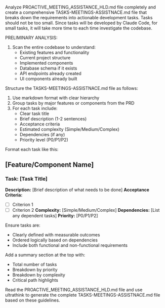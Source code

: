 Analyze PROACTIVE_MEETING_ASSISTANCE_HLD.md file completely and create a comprehensive TASKS-MEETINGS-ASSISTNACE.md file that breaks down the requirements into actionable development tasks.
Tasks should not be too small. Since tasks will be developed by Claude Code, for small tasks, it will take more time to each time investigate the codebase.

PRELIMINARY ANALYSIS:
1. Scan the entire codebase to understand:
   - Existing features and functionality
   - Current project structure
   - Implemented components
   - Database schema if it exists
   - API endpoints already created
   - UI components already built

Structure the TASKS-MEETINGS-ASSISTNACE.md file as follows:

1. Use markdown format with clear hierarchy
2. Group tasks by major features or components from the PRD
3. For each task include:
   - Clear task title
   - Brief description (1-2 sentences)
   - Acceptance criteria
   - Estimated complexity (Simple/Medium/Complex)
   - Dependencies (if any)
   - Priority level (P0/P1/P2)

Format each task like this:

## [Feature/Component Name]

### Task: [Task Title]
**Description:** [Brief description of what needs to be done]
**Acceptance Criteria:**
- [ ] Criterion 1
- [ ] Criterion 2
**Complexity:** [Simple/Medium/Complex]
**Dependencies:** [List any dependent tasks]
**Priority:** [P0/P1/P2]

Ensure tasks are:
- Clearly defined with measurable outcomes
- Ordered logically based on dependencies
- Include both functional and non-functional requirements

Add a summary section at the top with:
- Total number of tasks
- Breakdown by priority
- Breakdown by complexity
- Critical path highlights

Read the PROACTIVE_MEETING_ASSISTANCE_HLD.md file and use ultrathink to generate the complete TASKS-MEETINGS-ASSISTNACE.md file based on these guidelines.